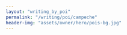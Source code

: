 ```yaml
---
layout: "writing_by_poi"
permalink: "/writing/poi/campeche"
header-img: "assets/owner/hero/pois-bg.jpg"
---
```

